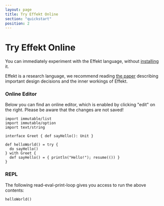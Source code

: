 ```yaml
---
layout: page
title: Try Effekt Online
section: "quickstart"
position: 2
---
```


# Try Effekt Online
You can immediately experiment with the Effekt language, without [installing](docs/getting-started) it.

Effekt is a research language, we recommend reading [the paper](http://ps.cs.uni-tuebingen.de/publications/brachthaeuser20effekt/) describing important design decisions and the inner workings of Effekt.

### Online Editor
Below you can find an online editor, which is enabled by clicking "edit" on the right. Please be aware that the changes are not saved!

```effekt:prelude:hide
import immutable/list
import immutable/option
import text/string
```

```
interface Greet { def sayHello(): Unit }

def helloWorld() = try {
  do sayHello()
} with Greet {
  def sayHello() = { println("Hello!"); resume(()) }
}
```

### REPL
The following read-eval-print-loop gives you access to run the above contents:
```effekt:repl
helloWorld()
```

